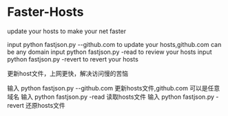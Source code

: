 # Faster-Hosts
update your hosts to make your net faster

input python fastjson.py --github.com to update your hosts,github.com can be any domain
input python fastjson.py -read to review your hosts
input python fastjson.py -revert to revert your hosts

更新host文件，上网更快，解决访问慢的苦恼

输入 python fastjson.py --github.com 更新hosts文件,github.com 可以是任意域名
输入 python fastjson.py -read 读取hosts文件
输入 python fastjson.py -revert 还原hosts文件
